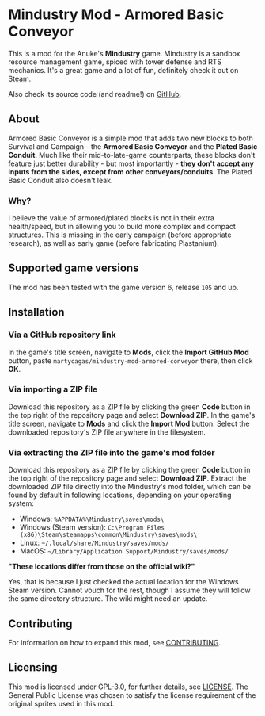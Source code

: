 # Mindustry Mod - Armored Basic Conveyor

This is a mod for the Anuke's **Mindustry** game. Mindustry is a sandbox resource management game, spiced with tower defense and RTS mechanics. It's a great game and a lot of fun, definitely check it out on [Steam](https://store.steampowered.com/app/1127400/Mindustry/).

Also check its source code (and readme!) on [GitHub](https://github.com/Anuken/Mindustry).

## About

Armored Basic Conveyor is a simple mod that adds two new blocks to both Survival and Campaign - the **Armored Basic Conveyor** and the **Plated Basic Conduit**. Much like their mid-to-late-game counterparts, these blocks don't feature just better durability - but most importantly - **they don't accept any inputs from the sides, except from other conveyors/conduits**. The Plated Basic Conduit also doesn't leak.

### Why?

I believe the value of armored/plated blocks is not in their extra health/speed, but in allowing you to build more complex and compact structures. This is missing in the early campaign (before appropriate research), as well as early game (before fabricating Plastanium).

## Supported game versions

The mod has been tested with the game version 6, release `105` and up.

## Installation

### Via a GitHub repository link

In the game's title screen, navigate to **Mods**, click the **Import GitHub Mod** button, paste `martycagas/mindustry-mod-armored-conveyor` there, then click **OK**.

### Via importing a ZIP file

Download this repository as a ZIP file by clicking the green **Code** button in the top right of the repository page and select **Download ZIP**. In the game's title screen, navigate to **Mods** and click the **Import Mod** button. Select the downloaded repository's ZIP file anywhere in the filesystem.

### Via extracting the ZIP file into the game's mod folder

Download this repository as a ZIP file by clicking the green **Code** button in the top right of the repository page and select **Download ZIP**. Extract the downloaded ZIP file directly into the Mindustry's mod folder, which can be found by default in following locations, depending on your operating system:

- Windows: `%APPDATA%\Mindustry\saves\mods\`
- Windows (Steam version): `C:\Program Files (x86)\Steam\steamapps\common\Mindustry\saves\mods\`
- Linux: `~/.local/share/Mindustry/saves/mods/`
- MacOS: `~/Library/Application Support/Mindustry/saves/mods/`

**"These locations differ from those on the official wiki?"**

Yes, that is because I just checked the actual location for the Windows Steam version. Cannot vouch for the rest, though I assume they will follow the same directory structure. The wiki might need an update.

## Contributing

For information on how to expand this mod, see [CONTRIBUTING](CONTRIBUTING.md).

## Licensing

This mod is licensed under GPL-3.0, for further details, see [LICENSE](LICENSE). The General Public License was chosen to satisfy the license requirement of the original sprites used in this mod.
